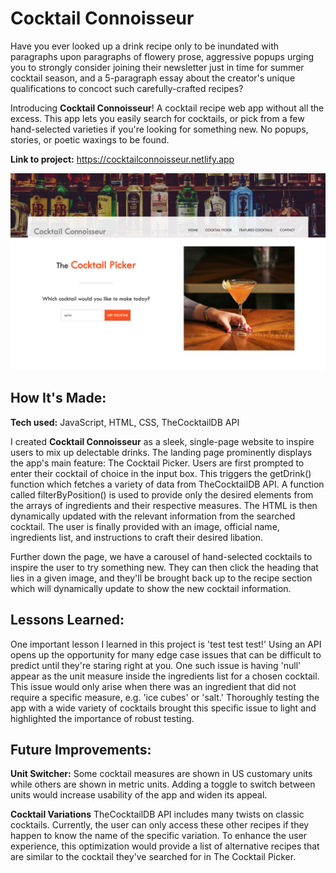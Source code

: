 # Cocktail Connoisseur
Have you ever looked up a drink recipe only to be inundated with paragraphs upon paragraphs of flowery prose, aggressive popups urging you to strongly consider joining their newsletter just in time for summer cocktail season, and a 5-paragraph essay about the creator's unique qualifications to concoct such carefully-crafted recipes? 

Introducing **Cocktail Connoisseur**! A cocktail recipe web app without all the excess. This app lets you easily search for cocktails, or pick from a few hand-selected varieties if you're looking for something new. No popups, stories, or poetic waxings to be found.

**Link to project:** https://cocktailconnoisseur.netlify.app


<img width="1440" alt="Screenshot 2024-01-25 at 3 12 21 PM" src="https://github.com/ccchrissss/cocktail-connoisseur/blob/main/images/cocktail-connoisseur-demo-pic-1.png">



## How It's Made:

**Tech used:** JavaScript, HTML, CSS, TheCocktailDB API

I created **Cocktail Connoisseur** as a sleek, single-page website to inspire users to mix up delectable drinks. The landing page prominently displays the app's main feature: The Cocktail Picker. Users are first prompted to enter their cocktail of choice in the input box. This triggers the getDrink() function which fetches a variety of data from TheCocktailDB API. A function called filterByPosition() is used to provide only the desired elements from the arrays of ingredients and their respective measures. The HTML is then dynamically updated with the relevant information from the searched cocktail. The user is finally provided with an image, official name, ingredients list, and instructions to craft their desired libation. 

Further down the page, we have a carousel of hand-selected cocktails to inspire the user to try something new. They can then click the heading that lies in a given image, and they'll be brought back up to the recipe section which will dynamically update to show the new cocktail information.


## Lessons Learned:

One important lesson I learned in this project is 'test test test!' Using an API opens up the opportunity for many edge case issues that can be difficult to predict until they're staring right at you. One such issue is having 'null' appear as the unit measure inside the ingredients list for a chosen cocktail. This issue would only arise when there was an ingredient that did not require a specific measure, e.g. 'ice cubes' or 'salt.' Thoroughly testing the app with a wide variety of cocktails brought this specific issue to light and highlighted the importance of robust testing. 

## Future Improvements:

**Unit Switcher:** Some cocktail measures are shown in US customary units while others are shown in metric units. Adding a toggle to switch between units would increase usability of the app and widen its appeal.

**Cocktail Variations** TheCocktailDB API includes many twists on classic cocktails. Currently, the user can only access these other recipes if they happen to know the name of the specific variation. To enhance the user experience, this optimization would provide a list of alternative recipes that are similar to the cocktail they've searched for in The Cocktail Picker. 

